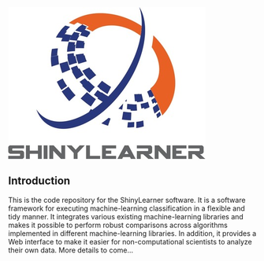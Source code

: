 ![ShinyLearner logo](Web/Logo_Small.jpg)

## Introduction

This is the code repository for the ShinyLearner software. It is a software framework for executing machine-learning classification in a flexible and tidy manner. It integrates various existing machine-learning libraries and makes it possible to perform robust comparisons across algorithms implemented in different machine-learning libraries. In addition, it provides a Web interface to make it easier for non-computational scientists to analyze their own data. More details to come...
